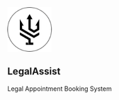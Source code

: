 
<img src="Frontend/logo/LegalAssist.png" width="100" heigth="100" />

## LegalAssist

Legal Appointment Booking System
